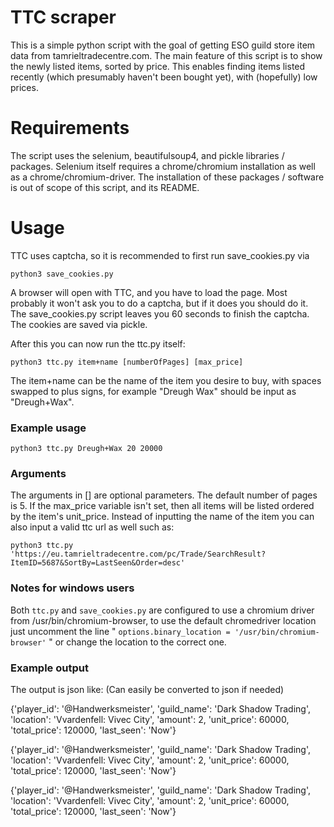 # TTC scraper
This is a simple python script with the goal of getting ESO guild store item data from tamrieltradecentre.com.
The main feature of this script is to show the newly listed items, sorted by price. This enables finding items listed recently (which presumably haven't been bought yet), with (hopefully) low prices. 
# Requirements
The script uses the selenium, beautifulsoup4, and pickle libraries / packages.
Selenium itself requires a chrome/chromium installation as well as a chrome/chromium-driver.
The installation of these packages / software is out of scope of this script, and its README.
# Usage
TTC uses captcha, so it is recommended to first run save_cookies.py via

    python3 save_cookies.py
A browser will open with TTC, and you have to load the page. Most probably it won't ask you to do a captcha, but if it does you should do it. The save_cookies.py script leaves you 60 seconds to finish the captcha. The cookies are saved via pickle.

After this you can now run the ttc.py itself:

    python3 ttc.py item+name [numberOfPages] [max_price]
The item+name can be the name of the item you desire to buy, with spaces swapped to plus signs, for example "Dreugh Wax" should be input as "Dreugh+Wax".
### Example usage

    python3 ttc.py Dreugh+Wax 20 20000
### Arguments
The arguments in [] are optional parameters. The default number of pages is 5. 
If the max_price variable isn't set, then all items will be listed ordered by the item's unit_price.
Instead of inputting the name of the item you can also input a valid ttc url as well such as:

    python3 ttc.py 'https://eu.tamrieltradecentre.com/pc/Trade/SearchResult?ItemID=5687&SortBy=LastSeen&Order=desc'
### Notes for windows users
Both `ttc.py` and `save_cookies.py` are configured to use a chromium driver from /usr/bin/chromium-browser, to use the default chromedriver location just uncomment the line
" `options.binary_location = '/usr/bin/chromium-browser'` "
or change the location to the correct one.

### Example output
The output is json like: (Can easily be converted to json if needed)

{'player_id': '@Handwerksmeister', 'guild_name': 'Dark Shadow Trading', 'location': 'Vvardenfell: Vivec City', 'amount': 2, 'unit_price': 60000, 'total_price': 120000, 'last_seen': 'Now'}

{'player_id': '@Handwerksmeister', 'guild_name': 'Dark Shadow Trading', 'location': 'Vvardenfell: Vivec City', 'amount': 2, 'unit_price': 60000, 'total_price': 120000, 'last_seen': 'Now'}

{'player_id': '@Handwerksmeister', 'guild_name': 'Dark Shadow Trading', 'location': 'Vvardenfell: Vivec City', 'amount': 2, 'unit_price': 60000, 'total_price': 120000, 'last_seen': 'Now'}
